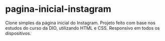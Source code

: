 # pagina-inicial-instagram
 Clone simples da página inicial do Instagram. Projeto feito com base nos estudos do curso da DIO, utilizando HTML e CSS. Responsivo em todos os dispositivos.
